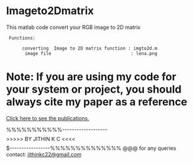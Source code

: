 # Imageto2Dmatrix
This matlab code convert your RGB image to 2D matrix

     Functions:
           
          converting  Image to 2D matrix function : imgto2d.m
           image file                              : lena.png
           

# Note: If you are using my code for your system or project, you should always cite my paper as a reference
 
 <a href ="https://docs.google.com/document/d/1AbCxFoUhdOCppM8novgCdOv0F9mqYe7HlBU7yX7Svx0/edit?usp=sharing">Click here to see the publications.</a>



%%%%%%%%%%%-------------------$$$$$$$$>>>>> BY JITHIN K C <<<<$$$$$$$$$-----------------%%%%%%%%%%%%%% 
       @@@ for any queries contact: jithinkc22@gmail.com

  

